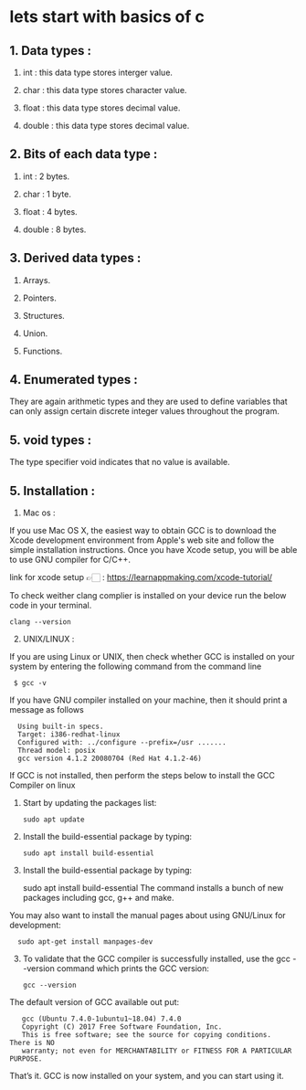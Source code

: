 # lets start with basics of c

## 1. Data types :

 1. int : this data type stores interger value.

 2. char : this data type stores character value.

 3. float : this data type stores decimal value.

 4. double : this data type stores decimal value.

## 2. Bits of each data type :

 1. int : 2 bytes.

 2. char : 1 byte.

 3. float : 4 bytes.

 4. double : 8 bytes.

## 3. Derived data types :

 1. Arrays.

 2. Pointers.

 3. Structures.

 4. Union.

 5. Functions.

## 4. Enumerated types :

They are again arithmetic types and they are used to define variables that can only assign certain discrete integer values throughout the program.


## 5. void types :

The type specifier void indicates that no value is available.

## 5. Installation :

1) Mac os :

If you use Mac OS X, the easiest way to obtain GCC is to download the Xcode development environment from Apple's web site and follow the simple installation instructions. Once you have Xcode setup, you will be able to use GNU compiler for C/C++.

link for xcode setup 👉🏻 : https://learnappmaking.com/xcode-tutorial/

To check weither clang complier is  installed on your device run the below code in your terminal.

    clang --version

2) UNIX/LINUX :

If you are using Linux or UNIX, then check whether GCC is installed on your system by entering the following command from the command line 

     $ gcc -v

If you have GNU compiler installed on your machine, then it should print a message as follows

      Using built-in specs.
      Target: i386-redhat-linux
      Configured with: ../configure --prefix=/usr .......
      Thread model: posix
      gcc version 4.1.2 20080704 (Red Hat 4.1.2-46)

If GCC is not installed, then perform the steps below to install the GCC Compiler on linux

1. Start by updating the packages list:

       sudo apt update

2. Install the build-essential package by typing:

       sudo apt install build-essential
       
2. Install the build-essential package by typing:

      sudo apt install build-essential
 The command installs a bunch of new packages including gcc, g++ and make.

You may also want to install the manual pages about using GNU/Linux for development:

      sudo apt-get install manpages-dev
      
3. To validate that the GCC compiler is successfully installed, use the gcc --version command which prints the GCC version:

       gcc --version

The default version of GCC available
out put:

       gcc (Ubuntu 7.4.0-1ubuntu1~18.04) 7.4.0
       Copyright (C) 2017 Free Software Foundation, Inc.
       This is free software; see the source for copying conditions.  There is NO
       warranty; not even for MERCHANTABILITY or FITNESS FOR A PARTICULAR PURPOSE.
       
That’s it. GCC is now installed on your system, and you can start using it.


